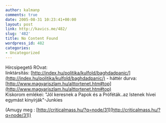 ```yaml
---
author: kalmanp
comments: true
date: 2005-08-31 10:23:41+00:00
layout: post
link: http://kavics.me/482/
slug: '482'
title: No Content Found
wordpress_id: 482
categories:
- Uncategorized
---
```


Hírcsipegető ROvat:  
linktársítás: [http://index.hu/politika/kulfold/baghdadpanic/](http://index.hu/politika/kulfold/baghdadpanic/) - háttér durva: [http://www.magyariszlam.hu/alttortenet.htm#top](http://www.magyariszlam.hu/alttortenet.htm#top)  
Kiskorom emlékei: "Jól keresnek a Papok és a Próféták..az Istenek hívei egymást kinyírják"-Junkies




(Amugy meg : [http://criticalmass.hu/?q=node/31](http://criticalmass.hu/?q=node/31))



